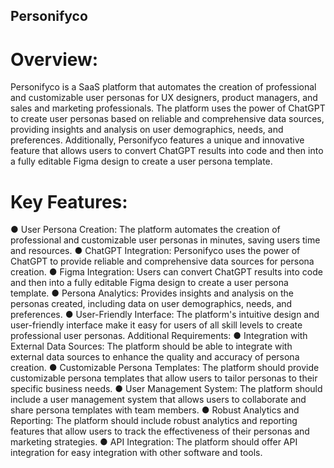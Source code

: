 ## Personifyco

# Overview:
Personifyco is a SaaS platform that automates the creation of professional and customizable user personas for UX designers, product managers, and sales and marketing professionals. The platform uses the power of ChatGPT to create user personas based on reliable and comprehensive data sources, providing insights and analysis on user demographics, needs, and preferences. Additionally, Personifyco features a unique and innovative feature that allows users to convert ChatGPT results into code and then into a fully editable Figma design to create a user persona template.

# Key Features:
● User Persona Creation: The platform automates the creation of professional and customizable user personas in minutes, saving users time and resources.
● ChatGPT Integration: Personifyco uses the power of ChatGPT to provide reliable and comprehensive data sources for persona creation.
● Figma Integration: Users can convert ChatGPT results into code and then into a fully editable Figma design to create a user persona template.
● Persona Analytics: Provides insights and analysis on the personas created, including data on user demographics, needs, and preferences.
● User-Friendly Interface: The platform's intuitive design and user-friendly interface make it easy for users of all skill levels to create professional user personas.
Additional Requirements:
● Integration with External Data Sources: The platform should be able to integrate with external data sources to enhance the quality and accuracy of persona creation.
● Customizable Persona Templates: The platform should provide customizable persona templates that allow users to tailor personas to their specific business needs.
● User Management System: The platform should include a user management system that allows users to collaborate and share persona templates with team members.
● Robust Analytics and Reporting: The platform should include robust analytics and reporting features that allow users to track the effectiveness of their personas and marketing strategies.
● API Integration: The platform should offer API integration for easy integration with other software and tools.